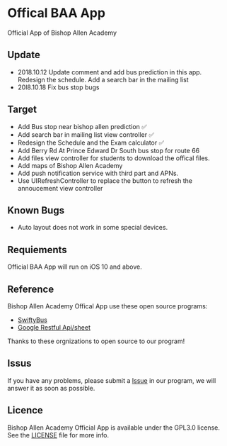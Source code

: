 # Offical BAA App
Official App of Bishop Allen Academy

Update
-------

* 2018.10.12 Update comment and add bus prediction in this app. Redesign the schedule. Add a search bar in the mailing list
* 20l8.10.18 Fix bus stop bugs

Target
------
* Add Bus stop near bishop allen prediction ✅
* Add search bar in mailing list view controller ✅
* Redesign the Schedule and the Exam calculator ✅
* Add Berry Rd At Prince Edward Dr South bus stop for route 66 
* Add files view controller for students to download the offical files.
* Add maps of Bishop Allen Academy
* Add push notification service with third part and APNs. 
* Use UIRefreshController to replace the button to refresh the annoucement view controller 


Known Bugs
-----------
* Auto layout does not work in some special devices.

Requiements
------
Official BAA App will run on iOS 10 and above.

Reference
-------
Bishop Allen Academy Offical App use these open source programs:

* [SwiftyBus](https://github.com/MrAdamBoyd/SwiftBus)
* [Google Restful Api/sheet](https://github.com/google/google-api-objectivec-client-for-rest)

Thanks to these orgnizations to open source to our program!



Issus
-------
If you have any problems, please submit a [Issue](https://github.com/BishopAllenAcademy/school/issues) in our program, we will answer it as soon as possible.

Licence
---------
Bishop Allen Academy Official App is available under the GPL3.0 license. See the [LICENSE](https://github.com/BishopAllenAcademy/school/blob/master/LICENSE) file for more info.
